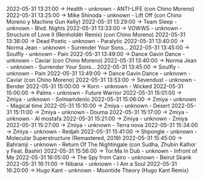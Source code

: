 2022-05-31 13:21:00 -> Health - unknown - ANTI-LIFE (con Chino Moreno)
2022-05-31 13:25:00 -> Mike Shinoda - unknown - Lift Off (con Chino Moreno y Machine Gun Kelly)
2022-05-31 13:29:00 -> Team Sleep - unknown - Blvd. Nights
2022-05-31 13:33:00 -> VOWWS - unknown - Structure of Love II (Renholdër Remix) (con Chino Moreno)
2022-05-31 13:36:00 -> Dead Poetic - unknown - Paralytic
2022-05-31 13:40:00 -> Norma Jean - unknown - Surrender Your Sons...
2022-05-31 13:45:00 -> Soulfly - unknown - Pain
2022-05-31 13:49:00 -> Dance Gavin Dance - unknown - Caviar (con Chino Moreno)
2022-05-31 13:40:00 -> Norma Jean - unknown - Surrender Your Sons...
2022-05-31 13:45:00 -> Soulfly - unknown - Pain
2022-05-31 13:49:00 -> Dance Gavin Dance - unknown - Caviar (con Chino Moreno)
2022-05-31 13:53:00 -> Sevendust - unknown - Bender
2022-05-31 15:00:00 -> Korn - unknown - Wicked
2022-05-31 15:00:00 -> Palms - unknown - Future Warrior
2022-05-31 15:01:00 -> Zmiya - unknown - Solmamdenlo
2022-05-31 15:06:00 -> Zmiya - unknown - Magical time
2022-05-31 15:10:00 -> Zmiya - unknown - Desert
2022-05-31 15:11:00 -> Zmiya - unknown - Douma
2022-05-31 15:17:00 -> Zmiya - unknown - Al mostafa
2022-05-31 15:21:00 -> Zmiya - unknown - Zmiya
2022-05-31 15:27:00 -> Zmiya - unknown - Terra nova
2022-05-31 15:34:00 -> Zmiya - unknown - Redjah
2022-05-31 15:41:00 -> Shpongle - unknown - Molecular Superstructure (Remastered, 2019)
2022-05-31 15:45:00 -> Bahramji - unknown - Return Of The Nightingale (con Sudha, Zhubin Kalhor y Feat. Bashir)
2022-05-31 15:56:00 -> Tor.Ma In Dub - unknown - Infront of Me
2022-05-31 16:05:00 -> The Spy from Cairo - unknown - Beirut Skank
2022-05-31 16:11:00 -> Nibana - unknown - I Am a Soul
2022-05-31 16:20:00 -> Hugo Kant - unknown - Moontide Theory (Hugo Kant Remix)
